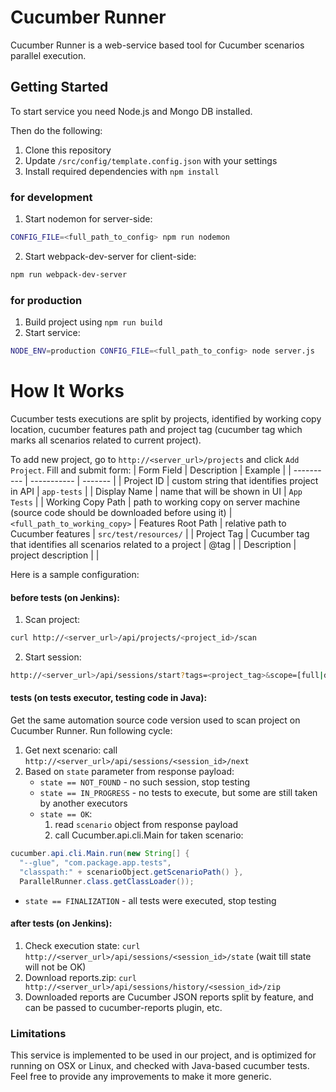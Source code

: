 # Cucumber Runner

Cucumber Runner is a web-service based tool for Cucumber scenarios parallel execution.

## Getting Started
To start service you need Node.js and Mongo DB installed.

Then do the following:
1. Clone this repository
2. Update `/src/config/template.config.json` with your settings
3. Install required dependencies with `npm install`
### for development
1. Start nodemon for server-side:
```sh
CONFIG_FILE=<full_path_to_config> npm run nodemon
```
2. Start webpack-dev-server for client-side:
```sh
npm run webpack-dev-server
```

### for production
1. Build project using `npm run build`
2. Start service:
```sh
NODE_ENV=production CONFIG_FILE=<full_path_to_config> node server.js
```

# How It Works

Cucumber tests executions are split by projects, identified by working copy location, cucumber features path and project tag (cucumber tag which marks all scenarios related to current project).

To add new project, go to `http://<server_url>/projects` and click `Add Project`.
Fill and submit form:
| Form Field | Description | Example |
| ---------- | ----------- | ------- |
| Project ID | custom string that identifies project in API | `app-tests` |
| Display Name | name that will be shown in UI | `App Tests` |
| Working Copy Path | path to working copy on server machine (source code should be downloaded before using it) | `<full_path_to_working_copy>`
| Features Root Path | relative path to Cucumber features | `src/test/resources/` |
| Project Tag | Cucumber tag that identifies all scenarios related to a project |  @tag |
| Description | project description | |

Here is a sample configuration:
#### before tests (on Jenkins):
1. Scan project:
```sh
curl http://<server_url>/api/projects/<project_id>/scan
```
2. Start session:
```sh
http://<server_url>/api/sessions/start?tags=<project_tag>&scope=[full|daily|failed|dev|custom]&project=<project_id>&link=<jenkins_build_url>
```

#### tests (on tests executor, testing code in Java):
Get the same automation source code version used to scan project on Cucumber Runner.
Run following cycle:
1. Get next scenario: call `http://<server_url>/api/sessions/<session_id>/next`
2. Based on `state` parameter from response payload:
   * `state == NOT_FOUND` - no such session, stop testing
   * `state == IN_PROGRESS` - no tests to execute, but some are still taken by another executors
   * `state == OK`:
      1. read `scenario` object from response payload
      2. call Cucumber.api.cli.Main for taken scenario:
```java
cucumber.api.cli.Main.run(new String[] {
  "--glue", "com.package.app.tests",
  "classpath:" + scenarioObject.getScenarioPath() },
  ParallelRunner.class.getClassLoader());
```
   * `state == FINALIZATION` - all tests were executed, stop testing

#### after tests (on Jenkins):
1. Check execution state: `curl http://<server_url>/api/sessions/<session_id>/state` (wait till state will not be OK)
2. Download reports.zip: `curl http://<server_url>/api/sessions/history/<session_id>/zip`
3. Downloaded reports are Cucumber JSON reports split by feature, and can be passed to cucumber-reports plugin, etc.

### Limitations
This service is implemented to be used in our project, and is optimized for running on OSX or Linux, and checked with Java-based cucumber tests. Feel free to provide any improvements to make it more generic.
